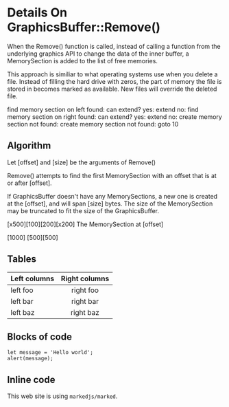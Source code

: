 # Details On GraphicsBuffer::Remove()

When the Remove() function is called, instead of calling a function from the underlying graphics API to change the data of the inner buffer, a MemorySection is added to the list of free memories.

This approach is similiar to what operating systems use when you delete a file. Instead of filling the hard drive with zeros, the part of memory the file is stored in becomes marked as available. New files will override the deleted file.

find memory section on left
    found: can extend?
        yes: extend
        no: find memory section on right
            found: can extend?
                yes: extend
                no: create memory section
            not found: create memory section
    not found: goto 10

## Algorithm
Let [offset] and [size] be the arguments of Remove()

Remove() attempts to find the first MemorySection with an offset that is at or after [offset].

If GraphicsBuffer doesn't have any MemorySections, a new one is created at the [offset], and will span [size] bytes. The size of the MemorySection may be truncated to fit the size of the GraphicsBuffer.

[x500][100][200][x200]
The MemorySection at [offset]

[1000]
[500][500]

## Tables

| Left columns  | Right columns |
| ------------- |:-------------:|
| left foo      | right foo     |
| left bar      | right bar     |
| left baz      | right baz     |

## Blocks of code

```
let message = 'Hello world';
alert(message);
```

## Inline code

This web site is using `markedjs/marked`.
